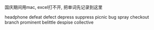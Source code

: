 国庆期间用mac, excel打不开, 把单词先记录到这里

headphone
defeat
defect
depress
suppress
picnic
bug spray
checkout
branch
prominent
belittle
despise
collective
